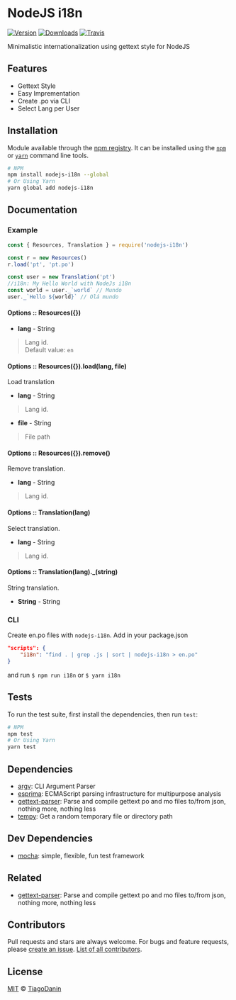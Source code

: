 # NodeJS i18n
[![Version](https://img.shields.io/npm/v/nodejs-i18n.svg?style=flat-square)](https://npmjs.org/package/nodejs-i18n)
[![Downloads](https://img.shields.io/npm/dt/nodejs-i18n.svg?style=flat-square)](https://npmjs.org/package/nodejs-i18n)
[![Travis](https://img.shields.io/travis/TiagoDanin/NodeJS-i18n.svg?branch=master&style=flat-square)](https://travis-ci.org/TiagoDanin/NodeJS-i18n)

Minimalistic internationalization using gettext style for NodeJS

## Features
- Gettext Style
- Easy Imprementation
- Create .po via CLI
- Select Lang per User

## Installation
Module available through the
[npm registry](https://www.npmjs.com/). It can be installed using the
[`npm`](https://docs.npmjs.com/getting-started/installing-npm-packages-locally)
or
[`yarn`](https://yarnpkg.com/en/)
command line tools.

```sh
# NPM
npm install nodejs-i18n --global
# Or Using Yarn
yarn global add nodejs-i18n
```

## Documentation
### Example
```javascript
const { Resources, Translation } = require('nodejs-i18n')

const r = new Resources()
r.load('pt', 'pt.po')

const user = new Translation('pt')
//i18n: My Hello World with NodeJs i18n
const world = user._`world` // Mundo
user._`Hello ${world}` // Olá mundo
```

#### Options :: Resources({})
- **lang** - String
> Lang id.</br>
> Default value: `en`

#### Options :: Resources({}).load(lang, file)
Load translation

- **lang** - String
> Lang id.</br>

- **file** - String
> File path

#### Options :: Resources({}).remove()
Remove translation.

- **lang** - String
> Lang id.</br>

#### Options :: Translation(lang)
Select translation.

- **lang** - String
> Lang id.</br>

#### Options :: Translation(lang).\_(string)
String translation.

- **String** - String

### CLI

Create en.po files with `nodejs-i18n`. Add in your package.json

```json
"scripts": {
    "i18n": "find . | grep .js | sort | nodejs-i18n > en.po"
}
```

and run `$ npm run i18n` or `$ yarn i18n`

## Tests
To run the test suite, first install the dependencies, then run `test`:

```sh
# NPM
npm test
# Or Using Yarn
yarn test
```

## Dependencies
- [argv](https://ghub.io/argv): CLI Argument Parser
- [esprima](https://ghub.io/esprima): ECMAScript parsing infrastructure for multipurpose analysis
- [gettext-parser](https://ghub.io/gettext-parser): Parse and compile gettext po and mo files to/from json, nothing more, nothing less
- [tempy](https://ghub.io/tempy): Get a random temporary file or directory path

## Dev Dependencies
- [mocha](https://ghub.io/mocha): simple, flexible, fun test framework

## Related
- [gettext-parser](https://ghub.io/gettext-parser): Parse and compile gettext po and mo files to/from json, nothing more, nothing less

## Contributors
Pull requests and stars are always welcome. For bugs and feature requests, please [create an issue](https://github.com/TiagoDanin/NodeJS-i18n/issues). [List of all contributors](https://github.com/TiagoDanin/NodeJS-i18n/graphs/contributors).


## License
[MIT](LICENSE) © [TiagoDanin](https://TiagoDanin.github.io)
